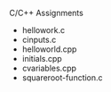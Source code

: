 C/C++ Assignments
- hellowork.c
- cinputs.c
- helloworld.cpp
- initials.cpp
- cvariables.cpp
- squareroot-function.c
